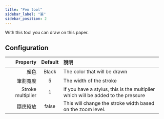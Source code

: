 ```yaml
---
title: "Pen tool"
sidebar_label: "筆"
sidebar_position: 2
---
```



With this tool you can draw on this paper.

## Configuration

|          Property | Default | 說明                                                                               |
| -----------------:|:-------:|:-------------------------------------------------------------------------------- |
|                顏色 |  Black  | The color that will be drawn                                                     |
|              筆劃寬度 |    5    | The width of the stroke                                                          |
| Stroke multiplier |    1    | If you have a stylus, this is the multiplier which will be added to the pressure |
|              隨應縮放 |  false  | This will change the stroke width based on the zoom level.                       |
